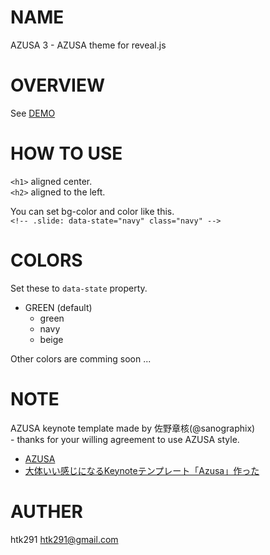 # NAME

AZUSA 3 - AZUSA theme for reveal.js

# OVERVIEW

See [DEMO](http://htk291.github.io/slide/azusa3/)

# HOW TO USE

`<h1>` aligned center.  
`<h2>` aligned to the left.

You can set bg-color and color like this.  
`<!-- .slide: data-state="navy" class="navy" -->`

# COLORS

Set these to `data-state` property.  

* GREEN (default)
    - green
    - navy
    - beige

Other colors are comming soon ...

# NOTE

AZUSA keynote template made by 佐野章核(@sanographix)  
    - thanks for your willing agreement to use AZUSA style.

* [AZUSA](http://sanographix.github.io/azusa-keynote/)
* [大体いい感じになるKeynoteテンプレート「Azusa」作った](http://memo.sanographix.net/post/82160791768)

# AUTHER

htk291 <htk291@gmail.com>  

